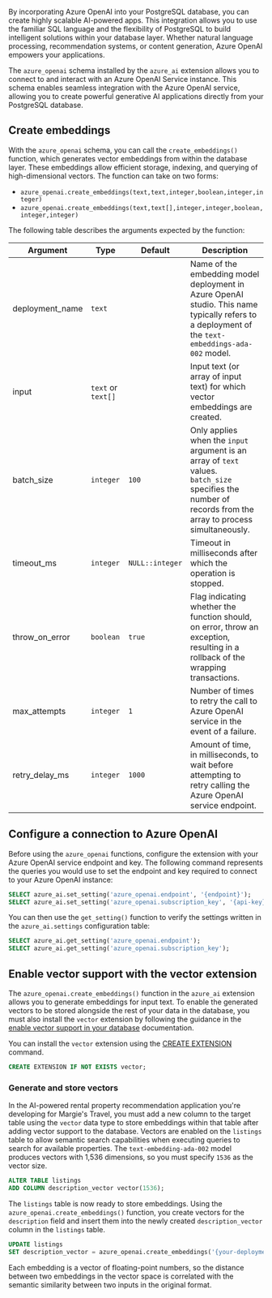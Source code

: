 By incorporating Azure OpenAI into your PostgreSQL database, you can create highly scalable AI-powered apps. This integration allows you to use the familiar SQL language and the flexibility of PostgreSQL to build intelligent solutions within your database layer. Whether natural language processing, recommendation systems, or content generation, Azure OpenAI empowers your applications.

The `azure_openai` schema installed by the `azure_ai` extension allows you to connect to and interact with an Azure OpenAI Service instance. This schema enables seamless integration with the Azure OpenAI service, allowing you to create powerful generative AI applications directly from your PostgreSQL database.

## Create embeddings

With the `azure_openai` schema, you can call the `create_embeddings()` function, which generates vector embeddings from within the database layer. These embeddings allow efficient storage, indexing, and querying of high-dimensional vectors. The function can take on two forms:

- `azure_openai.create_embeddings(text,text,integer,boolean,integer,integer)`
- `azure_openai.create_embeddings(text,text[],integer,integer,boolean,integer,integer)`

The following table describes the arguments expected by the function:

| Argument | Type | Default | Description |
| -------- | ---- | ------- | ----------- |
| deployment_name | `text` || Name of the embedding model deployment in Azure OpenAI studio. This name typically refers to a deployment of the `text-embeddings-ada-002` model. |
| input | `text` or `text[]` || Input text (or array of input text) for which vector embeddings are created. |
| batch_size | `integer` | `100` | Only applies when the `input` argument is an array of `text` values. `batch_size` specifies the number of records from the array to process simultaneously. |
| timeout_ms | `integer` | `NULL::integer` | Timeout in milliseconds after which the operation is stopped. |
| throw_on_error | `boolean` | `true` | Flag indicating whether the function should, on error, throw an exception, resulting in a rollback of the wrapping transactions. |
| max_attempts | `integer` | `1` | Number of times to retry the call to Azure OpenAI service in the event of a failure. |
| retry_delay_ms | `integer` | `1000` | Amount of time, in milliseconds, to wait before attempting to retry calling the Azure OpenAI service endpoint. |

## Configure a connection to Azure OpenAI

Before using the `azure_openai` functions, configure the extension with your Azure OpenAI service endpoint and key. The following command represents the queries you would use to set the endpoint and key required to connect to your Azure OpenAI instance:

```sql
SELECT azure_ai.set_setting('azure_openai.endpoint', '{endpoint}');
SELECT azure_ai.set_setting('azure_openai.subscription_key', '{api-key}');
```

You can then use the `get_setting()` function to verify the settings written in the `azure_ai.settings` configuration table:

```sql
SELECT azure_ai.get_setting('azure_openai.endpoint');
SELECT azure_ai.get_setting('azure_openai.subscription_key');
```

## Enable vector support with the vector extension

The `azure_openai.create_embeddings()` function in the `azure_ai` extension allows you to generate embeddings for input text. To enable the generated vectors to be stored alongside the rest of your data in the database, you must also install the `vector` extension by following the guidance in the [enable vector support in your database](/azure/postgresql/flexible-server/how-to-use-pgvector#enable-extension) documentation.

You can install the `vector` extension using the [CREATE EXTENSION](https://www.postgresql.org/docs/current/sql-createextension.html) command.

```sql
CREATE EXTENSION IF NOT EXISTS vector;
```

### Generate and store vectors

In the AI-powered rental property recommendation application you're developing for Margie's Travel, you must add a new column to the target table using the `vector` data type to store embeddings within that table after adding vector support to the database. Vectors are enabled on the `listings` table to allow semantic search capabilities when executing queries to search for available properties. The `text-embedding-ada-002` model produces vectors with 1,536 dimensions, so you must specify `1536` as the vector size.

```sql
ALTER TABLE listings
ADD COLUMN description_vector vector(1536);
```

The `listings` table is now ready to store embeddings. Using the `azure_openai.create_embeddings()` function, you create vectors for the `description` field and insert them into the newly created `description_vector` column in the `listings` table.

```sql
UPDATE listings
SET description_vector = azure_openai.create_embeddings('{your-deployment-name}', description);
```

Each embedding is a vector of floating-point numbers, so the distance between two embeddings in the vector space is correlated with the semantic similarity between two inputs in the original format.
